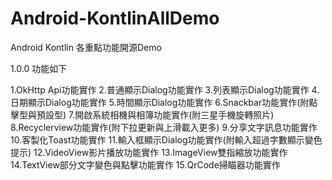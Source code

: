 # Android-KontlinAllDemo

Android Kontlin 各重點功能開源Demo

1.0.0 功能如下

1.OkHttp Api功能實作
2.普通顯示Dialog功能實作
3.列表顯示Dialog功能實作
4.日期顯示Dialog功能實作
5.時間顯示Dialog功能實作
6.Snackbar功能實作(附點擊型與預設型)
7.開啟系統相機與相簿功能實作(附三星手機旋轉照片)
8.Recyclerview功能實作(附下拉更新與上滑載入更多)
9.分享文字訊息功能實作
10.客製化Toast功能實作
11.輸入框顯示Dialog功能實作(附輸入超過字數顯示變色提示)
12.VideoView影片播放功能實作
13.ImageView雙指縮放功能實作
14.TextView部分文字變色與點擊功能實作
15.QrCode掃瞄器功能實作
